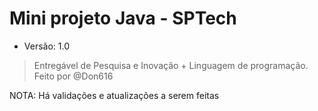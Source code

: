 # Mini projeto Java - SPTech

- Versão: 1.0

> Entregável de Pesquisa e Inovação + Linguagem de programação. Feito por @Don616

NOTA: Há validações e atualizações a serem feitas

